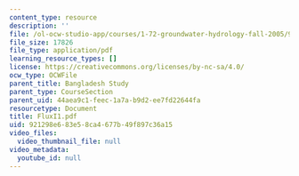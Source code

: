 ```yaml
---
content_type: resource
description: ''
file: /ol-ocw-studio-app/courses/1-72-groundwater-hydrology-fall-2005/921298e683e58ca4677b49f897c36a15_FluxI1.pdf
file_size: 17826
file_type: application/pdf
learning_resource_types: []
license: https://creativecommons.org/licenses/by-nc-sa/4.0/
ocw_type: OCWFile
parent_title: Bangladesh Study
parent_type: CourseSection
parent_uid: 44aea9c1-feec-1a7a-b9d2-ee7fd22644fa
resourcetype: Document
title: FluxI1.pdf
uid: 921298e6-83e5-8ca4-677b-49f897c36a15
video_files:
  video_thumbnail_file: null
video_metadata:
  youtube_id: null
---
```

